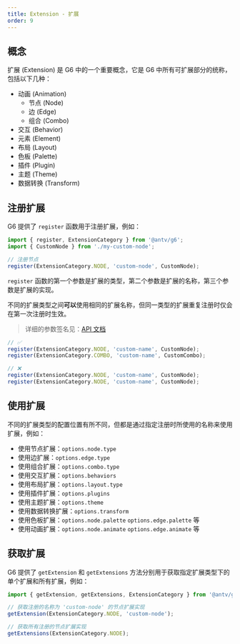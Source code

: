```yaml
---
title: Extension - 扩展
order: 9
---
```


## 概念

扩展 (Extension) 是 G6 中的一个重要概念，它是 G6 中所有可扩展部分的统称，包括以下几种：

- 动画 (Animation)
  - 节点 (Node)
  - 边 (Edge)
  - 组合 (Combo)
- 交互 (Behavior)
- 元素 (Element)
- 布局 (Layout)
- 色板 (Palette)
- 插件 (Plugin)
- 主题 (Theme)
- 数据转换 (Transform)

## 注册扩展

G6 提供了 `register` 函数用于注册扩展，例如：

```typescript
import { register, ExtensionCategory } from '@antv/g6';
import { CustomNode } from './my-custom-node';

// 注册节点
register(ExtensionCategory.NODE, 'custom-node', CustomNode);
```

`register` 函数的第一个参数是扩展的类型，第二个参数是扩展的名称，第三个参数是扩展的实现。

不同的扩展类型之间**可以**使用相同的扩展名称，但同一类型的扩展重复注册时仅会在第一次注册时生效。

> 详细的参数签名见：[API 文档](/api/reference/g6.register.zh.md)

```typescript
// ✅
register(ExtensionCategory.NODE, 'custom-name', CustomNode);
register(ExtensionCategory.COMBO, 'custom-name', CustomCombo);

// ❌
register(ExtensionCategory.NODE, 'custom-name', CustomNode);
register(ExtensionCategory.NODE, 'custom-name', CustomNode);
```

## 使用扩展

不同的扩展类型的配置位置有所不同，但都是通过指定注册时所使用的名称来使用扩展，例如：

- 使用节点扩展：`options.node.type`
- 使用边扩展：`options.edge.type`
- 使用组合扩展：`options.combo.type`
- 使用交互扩展：`options.behaviors`
- 使用布局扩展：`options.layout.type`
- 使用插件扩展：`options.plugins`
- 使用主题扩展：`options.theme`
- 使用数据转换扩展：`options.transform`
- 使用色板扩展：`options.node.palette` `options.edge.palette` 等
- 使用动画扩展：`options.node.animate` `options.edge.animate` 等

## 获取扩展

G6 提供了 `getExtension` 和 `getExtensions` 方法分别用于获取指定扩展类型下的单个扩展和所有扩展，例如：

```typescript
import { getExtension, getExtensions, ExtensionCategory } from '@antv/g6';

// 获取注册的名称为 'custom-node' 的节点扩展实现
getExtension(ExtensionCategory.NODE, 'custom-node');

// 获取所有注册的节点扩展实现
getExtensions(ExtensionCategory.NODE);
```
